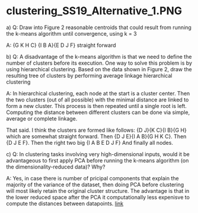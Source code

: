 # clustering_SS19_Alternative_1.PNG

a) Q: Draw into Figure 2 reasonable centroids that could result from running the k-means
algorithm until convergence, using k = 3

A: {G K H C} {I B A}{E D J F} straight forward

b) Q: A disadvantage of the k-means algorithm is that we need to define the
number of clusters before its execution. One way to solve this problem is by using
hierarchical clustering. Based on the data shown in Figure 2, draw the resulting
tree of clusters by performing average linkage hierarchical clustering

A: In hierarchical clustering, each node at the start is a cluster center.
Then the two clusters (out of all possible) with the minimal distance are linked to form a new cluster.
This process is then repeated until a single root is left.
Computing the distance between different clusters can be done via simple, average or complete linkage.

That said. I think the clusters are formed like follows:
{D J}{K C}{I B}{G H} which are somewhat straight forward.
Then {D J E}{I A B}{G H K C}.
Then {D J E F}.
Then the right two big {I A B E D J F}
And finally all nodes.

c) Q: In clustering tasks involving very high-dimensional
inputs, would it be advantageous to first apply PCA before running the k-means
algorithm (on the dimensionality-reduced data)? Why?

A: Yes, in case there is number of pricipal components that explain the majority of the variance of the dataset, then doing PCA before clustering will most likely retain the original cluster structure.
The advantage is that in the lower reduced space after the PCA it computationally less expenisve to compute the distances between datapoints.
[link](https://www.quora.com/Should-I-use-PCA-as-a-preprocessing-step-to-k-means-clustering)
